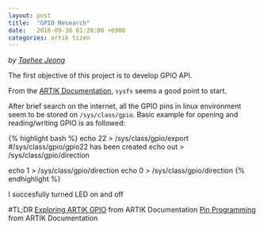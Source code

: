 ```yaml
---
layout: post
title:  "GPIO Research"
date:   2016-09-30 01:28:00 +0900
categories: artik tizen
---
```


*by [Taehee Jeong](https://github.com/FredJeong)*

The first objective of this project is to develop GPIO API.

From the [ARTIK Documentation](https://developer.artik.io/documentation/tutorials/using-gpio-on-artik-10.html), `sysfs` seems a good point to start.

After brief search on the internet, all the GPIO pins in linux environment seem to be stored on `/sys/class/gpio`. Basic example for opening and reading/writing GPIO is as followed:

{% highlight bash %}
echo 22 > /sys/class/gpio/export
#/sys/class/gpio/gpio22 has been created
echo out > /sys/class/gpio/direction

echo 1 > /sys/class/gpio/direction
echo 0 > /sys/class/gpio/direction
{% endhighlight %}

I succesfully turned LED on and off

#TL;DR
[Exploring ARTIK GPIO](https://developer.artik.io/documentation/tutorials/using-gpio-on-artik-10.html) from ARTIK Documentation
[Pin Programming](https://developer.artik.io/documentation/developer-guide/gpio/kernel-gpio.html) from ARTIK Documentation
